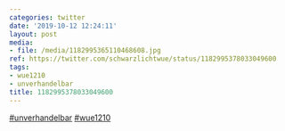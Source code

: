```yaml
---
categories: twitter
date: '2019-10-12 12:24:11'
layout: post
media:
- file: /media/1182995365110468608.jpg
ref: https://twitter.com/schwarzlichtwue/status/1182995378033049600
tags:
- wue1210
- unverhandelbar
title: 1182995378033049600
---
```

[#unverhandelbar](/t/unverhandelbar) [#wue1210](/t/wue1210)  